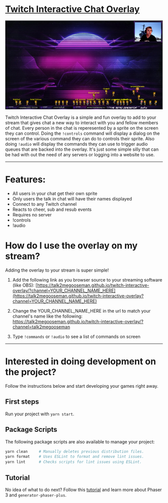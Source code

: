 # [Twitch Interactive Chat Overlay](https://example.com/)

![Screenshot](preview.png)

Twitch Interactive Chat Overlay is a simple and fun overlay to add to your stream that gives chat a new way to interact with you and fellow members of chat. Every person in the chat is reperesented by a sprite on the screen they can control. Doing the `!controls` command will display a dialog on the screen of the various command they can do to controls their sprite. Also doing `!audio` will display the commands they can use to trigger audio queues that are backed into the overlay. It's just some simple silly that can be had with out the need of any servers or logging into a website to use.

---
# Features:
- All users in your chat get their own sprite
- Only users the talk in chat will have their names displayed
- Connect to any Twitch channel
- Reacts to cheer, sub and resub events
- Requires no server
- !controls
- !audio


# How do I use the overlay on my stream?

Adding the overlay to your stream is super simple!

1. Add the following link as you browser source to your streaming software (like OBS): [https://talk2megooseman.github.io/twitch-interactive-overlay/?channel=YOUR_CHANNEL_NAME_HERE](https://talk2megooseman.github.io/twitch-interactive-overlay?channel=YOUR_CHANNEL_NAME_HERE)

2. Change the YOUR_CHANNEL_NAME_HERE in the url to match your channel's name like the following: https://talk2megooseman.github.io/twitch-interactive-overlay/?channel=talk2megooseman

3. Type `!commands` or `!audio` to see a list of commands on screen

---

# Interested in doing development on the project?

Follow the instructions below and start developing your games right away.

## First steps

Run your project with `yarn start`.


## Package Scripts

The following package scripts are also available to manage your project:

```sh
yarn clean     # Manually deletes previous distribution files.
yarn format    # Uses ESLint to format and remove lint issues.
yarn lint      # Checks scripts for lint issues using ESLint.
```

## Tutorial

No idea of what to do next? Follow this [tutorial][t] and learn more about
Phaser 3 and `generator-phaser-plus`.

[t]: https://github.com/rblopes/generator-phaser-plus#a-brief-tutorial


